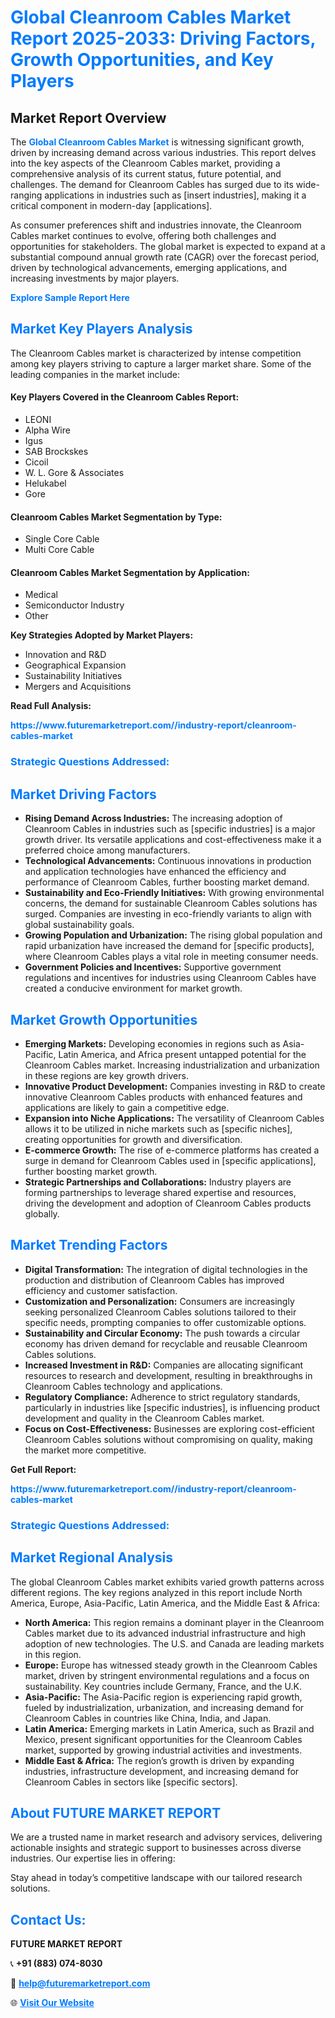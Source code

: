<h1 style="color: #007BFF;">Global Cleanroom Cables Market Report 2025-2033: Driving Factors, Growth Opportunities, and Key Players</h1>

<section id="overview">
<h2>Market Report Overview</h2>
<p>The <a href="https://www.futuremarketreport.com//industry-report/cleanroom-cables-market" style="color: #007BFF; text-decoration: none;"><strong>Global Cleanroom Cables Market</strong></a> is witnessing significant growth, driven by increasing demand across various industries. This report delves into the key aspects of the Cleanroom Cables market, providing a comprehensive analysis of its current status, future potential, and challenges. The demand for Cleanroom Cables has surged due to its wide-ranging applications in industries such as [insert industries], making it a critical component in modern-day [applications].</p>
<p>As consumer preferences shift and industries innovate, the Cleanroom Cables market continues to evolve, offering both challenges and opportunities for stakeholders. The global market is expected to expand at a substantial compound annual growth rate (CAGR) over the forecast period, driven by technological advancements, emerging applications, and increasing investments by major players.</p>
</section>

<section id="overview">
<p><a href="https://www.futuremarketreport.com//request-sample/reportId=86513" style="color: #007BFF; text-decoration: none;"><strong>Explore Sample Report Here</strong></a></p>
</section>

<section id="key-players">
<h2 style="color: #007BFF;">Market Key Players Analysis</h2>
<p>The Cleanroom Cables market is characterized by intense competition among key players striving to capture a larger market share. Some of the leading companies in the market include:</p>
<h4>Key Players Covered in the Cleanroom Cables Report:</h4>
<ul><li>LEONI</li><li>Alpha Wire</li><li>Igus</li><li>SAB Brockskes</li><li>Cicoil</li><li>W. L. Gore &amp; Associates</li><li>Helukabel</li><li>Gore</li></ul>
<h4>Cleanroom Cables Market Segmentation by Type:</h4>
<ul><li>Single Core Cable</li><li>Multi Core Cable</li></ul>

<h4>Cleanroom Cables Market Segmentation by Application:</h4>
<ul><li>Medical</li><li>Semiconductor Industry</li><li>Other</li></ul>
<p><strong>Key Strategies Adopted by Market Players:</strong></p>
<ul>
<li>Innovation and R&D</li>
<li>Geographical Expansion</li>
<li>Sustainability Initiatives</li>
<li>Mergers and Acquisitions</li>
</ul>
</section>

<section>
<p><strong>Read Full Analysis: </strong></p><a href="https://www.futuremarketreport.com//industry-report/cleanroom-cables-market" style="color: #007BFF; text-decoration: none;"><strong>https://www.futuremarketreport.com//industry-report/cleanroom-cables-market</strong></a>
<h3 style="color: #007BFF;">Strategic Questions Addressed:</h3>
</section>

<section id="driving-factors">
<h2 style="color: #007BFF;">Market Driving Factors</h2>
<ul>
<li><strong>Rising Demand Across Industries:</strong> The increasing adoption of Cleanroom Cables in industries such as [specific industries] is a major growth driver. Its versatile applications and cost-effectiveness make it a preferred choice among manufacturers.</li>
<li><strong>Technological Advancements:</strong> Continuous innovations in production and application technologies have enhanced the efficiency and performance of Cleanroom Cables, further boosting market demand.</li>
<li><strong>Sustainability and Eco-Friendly Initiatives:</strong> With growing environmental concerns, the demand for sustainable Cleanroom Cables solutions has surged. Companies are investing in eco-friendly variants to align with global sustainability goals.</li>
<li><strong>Growing Population and Urbanization:</strong> The rising global population and rapid urbanization have increased the demand for [specific products], where Cleanroom Cables plays a vital role in meeting consumer needs.</li>
<li><strong>Government Policies and Incentives:</strong> Supportive government regulations and incentives for industries using Cleanroom Cables have created a conducive environment for market growth.</li>
</ul>
</section>

<section id="growth-opportunities">
<h2 style="color: #007BFF;">Market Growth Opportunities</h2>
<ul>
<li><strong>Emerging Markets:</strong> Developing economies in regions such as Asia-Pacific, Latin America, and Africa present untapped potential for the Cleanroom Cables market. Increasing industrialization and urbanization in these regions are key growth drivers.</li>
<li><strong>Innovative Product Development:</strong> Companies investing in R&D to create innovative Cleanroom Cables products with enhanced features and applications are likely to gain a competitive edge.</li>
<li><strong>Expansion into Niche Applications:</strong> The versatility of Cleanroom Cables allows it to be utilized in niche markets such as [specific niches], creating opportunities for growth and diversification.</li>
<li><strong>E-commerce Growth:</strong> The rise of e-commerce platforms has created a surge in demand for Cleanroom Cables used in [specific applications], further boosting market growth.</li>
<li><strong>Strategic Partnerships and Collaborations:</strong> Industry players are forming partnerships to leverage shared expertise and resources, driving the development and adoption of Cleanroom Cables products globally.</li>
</ul>
</section>

<section id="trending-factors">
<h2 style="color: #007BFF;">Market Trending Factors</h2>
<ul>
<li><strong>Digital Transformation:</strong> The integration of digital technologies in the production and distribution of Cleanroom Cables has improved efficiency and customer satisfaction.</li>
<li><strong>Customization and Personalization:</strong> Consumers are increasingly seeking personalized Cleanroom Cables solutions tailored to their specific needs, prompting companies to offer customizable options.</li>
<li><strong>Sustainability and Circular Economy:</strong> The push towards a circular economy has driven demand for recyclable and reusable Cleanroom Cables solutions.</li>
<li><strong>Increased Investment in R&D:</strong> Companies are allocating significant resources to research and development, resulting in breakthroughs in Cleanroom Cables technology and applications.</li>
<li><strong>Regulatory Compliance:</strong> Adherence to strict regulatory standards, particularly in industries like [specific industries], is influencing product development and quality in the Cleanroom Cables market.</li>
<li><strong>Focus on Cost-Effectiveness:</strong> Businesses are exploring cost-efficient Cleanroom Cables solutions without compromising on quality, making the market more competitive.</li>
</ul>
</section>

<section>
<p><strong>Get Full Report: </strong></p><a href="https://www.futuremarketreport.com//industry-report/cleanroom-cables-market" style="color: #007BFF; text-decoration: none;"><strong>https://www.futuremarketreport.com//industry-report/cleanroom-cables-market</strong></a>
<h3 style="color: #007BFF;">Strategic Questions Addressed:</h3>
</section>


<section id="regional-analysis">
<h2 style="color: #007BFF;">Market Regional Analysis</h2>
<p>The global Cleanroom Cables market exhibits varied growth patterns across different regions. The key regions analyzed in this report include North America, Europe, Asia-Pacific, Latin America, and the Middle East & Africa:</p>
<ul>
<li><strong>North America:</strong> This region remains a dominant player in the Cleanroom Cables market due to its advanced industrial infrastructure and high adoption of new technologies. The U.S. and Canada are leading markets in this region.</li>
<li><strong>Europe:</strong> Europe has witnessed steady growth in the Cleanroom Cables market, driven by stringent environmental regulations and a focus on sustainability. Key countries include Germany, France, and the U.K.</li>
<li><strong>Asia-Pacific:</strong> The Asia-Pacific region is experiencing rapid growth, fueled by industrialization, urbanization, and increasing demand for Cleanroom Cables in countries like China, India, and Japan.</li>
<li><strong>Latin America:</strong> Emerging markets in Latin America, such as Brazil and Mexico, present significant opportunities for the Cleanroom Cables market, supported by growing industrial activities and investments.</li>
<li><strong>Middle East & Africa:</strong> The region’s growth is driven by expanding industries, infrastructure development, and increasing demand for Cleanroom Cables in sectors like [specific sectors].</li>
</ul>
</section>

<footer>
<h2 style="color: #007BFF;">About FUTURE MARKET REPORT</h2>
<p>We are a trusted name in market research and advisory services, delivering actionable insights and strategic support to businesses across diverse industries. Our expertise lies in offering:</p>

<p>Stay ahead in today’s competitive landscape with our tailored research solutions.</p>

<h2 style="color: #007BFF;">Contact Us:</h2>
<p><strong>FUTURE MARKET REPORT</strong></p>
<p>📞 <strong>+91 (883) 074-8030</strong></p>
<p>📧 <strong><a href="mailto:help@futuremarketreport.com" style="color: #007BFF;">help@futuremarketreport.com</a></strong></p>
<p>🌐 <strong><a href="https://www.futuremarketreport.com/" style="color: #007BFF;">Visit Our Website</a></strong></p>
</footer>